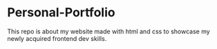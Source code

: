# Personal-Portfolio
This repo is about my website made with html and css to showcase my newly acquired frontend dev skills.
